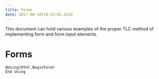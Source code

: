 ```yaml
---
title: Forms
date: 2017-08-18T19:23:01.522Z
---
```

This document can hold various examples of the proper TLC method of implementing form and form input elements.

# Forms

``` vbnet
@Using(Html.BeginForm)
End Using
```
